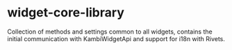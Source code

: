# widget-core-library

Collection of methods and settings common to all widgets, contains the initial communication with KambiWidgetApi and support for i18n with Rivets.
